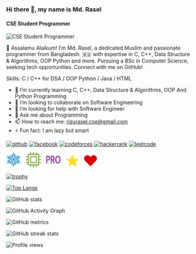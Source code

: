 ### Hi there 👋, my name is  Md. Rasel
#### CSE Student Programmer
![CSE Student Programmer](https://img.freepik.com/premium-vector/abstract-background-football-theme-with-big-ball-other-soccer-symbols-black-gray-colors_444390-17035.jpg?w=826)


🌟 Assalamu Alaikum! I'm Md. Rasel, a dedicated Muslim and passionate programmer from Bangladesh. 🇧🇩 with expertise in C, C++, Data Structure & Algorithms, OOP Python and more. Pursuing a BSc in Computer Science, seeking tech opportunities. Connect with me on GitHub!


Skills: C / C++ for DSA  / OOP Python / Java / HTML

- 🌱 I’m currently learning C, C++, Data Structure & Algorithms, OOP And Python Programming   
- 👯 I’m looking to collaborate on  Software Engineering 
- 🤔 I’m looking for help with  Software Engineer 
- 💬 Ask me about Programming 
- 📫 How to reach me: rizurasel.cse@gmail.com 
- ⚡ Fun fact: I am lazy but smart  


[<img src='https://cdn.jsdelivr.net/npm/simple-icons@3.0.1/icons/github.svg' alt='github' height='40'>](https://github.com/Rasel006)  [<img src='https://cdn.jsdelivr.net/npm/simple-icons@3.0.1/icons/facebook.svg' alt='facebook' height='40'>](https://www.facebook.com/rizu.mohammad.russell61/)  [<img src='https://cdn.jsdelivr.net/npm/simple-icons@3.0.1/icons/codeforces.svg' alt='codeforces' height='40'>](https://codeforces.com/profile/rizurasel_06)  [<img src='https://cdn.jsdelivr.net/npm/simple-icons@3.0.1/icons/hackerrank.svg' alt='hackerrank' height='40'>](https://www.hackerrank.com/rizurasel_cse?hr_r=1)  [<img src='https://cdn.jsdelivr.net/npm/simple-icons@3.0.1/icons/leetcode.svg' alt='leetcode' height='40'>](https://leetcode.com/rizurasel67/)  

<a href='https://archiveprogram.github.com/'><img src='https://raw.githubusercontent.com/acervenky/animated-github-badges/master/assets/acbadge.gif' width='40' height='40'></a> <a href='https://docs.github.com/en/developers'><img src='https://raw.githubusercontent.com/acervenky/animated-github-badges/master/assets/devbadge.gif' width='40' height='40'></a> <a href='https://github.com/pricing'><img src='https://raw.githubusercontent.com/acervenky/animated-github-badges/master/assets/pro.gif' width='40' height='40'></a> <a href='https://stars.github.com/'><img src='https://raw.githubusercontent.com/acervenky/animated-github-badges/master/assets/starbadge.gif' width='35' height='35'></a> <a href='https://docs.github.com/en/github/supporting-the-open-source-community-with-github-sponsors'><img src='https://raw.githubusercontent.com/acervenky/animated-github-badges/master/assets/sponsorbadge.gif' width='35' height='35'></a> 

[![trophy](https://github-profile-trophy.vercel.app/?username=Rasel006)](https://github.com/ryo-ma/github-profile-trophy)

[![Top Langs](https://github-readme-stats.vercel.app/api/top-langs/?username=Rasel006)](https://github.com/anuraghazra/github-readme-stats)

![GitHub stats](https://github-readme-stats.vercel.app/api?username=Rasel006&show_icons=true&count_private=true)  

![GitHub Activity Graph](https://activity-graph.herokuapp.com/graph?username=Rasel006)  

![GitHub metrics](https://metrics.lecoq.io/Rasel006)  

![GitHub streak stats](https://streak-stats.demolab.com/?user=Rasel006)  

![Profile views](https://gpvc.arturio.dev/Rasel006)  
